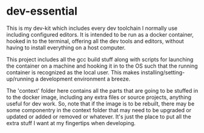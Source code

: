 # dev-essential
This is my dev-kit which includes every dev toolchain I normally use including configured editors.
 It is intended to be run as a docker container, hooked in to the terminal, offering
 all the dev tools and editors, without having to install everything on a host computer.

This project includes all the gcc build stuff along with scripts for launching the container
 on a machine and hooking it in to the OS such that the running container is recognized as the
 local user.  This makes installing/setting-up/running a development environment a breeze.

The 'context' folder here contains all the parts that are going to be stuffed in to the
 docker image, including any extra files or source projects, anything useful for dev work.
 So, note that if the image is to be rebuilt, there may be some componentry in the context
 folder that may need to be upgraded or updated or added or removed or whatever.  It's
 just the place to put all the extra stuff I want at my fingertips when developing.


